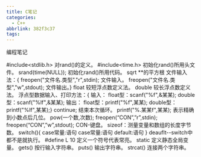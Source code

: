 ```yaml
---
title: C笔记
categories:
  - C++
abbrlink: 382f3c37
tags:
---
```



编程笔记

#include<stdlib.h>  对rand()的定义。
#include<time.h>    初始化rand()所用头文件。
srand(time(NULL));  初始化rand()所用代码。
sqrt  **的平方根
文件输入法：{
freopen("文件名.类型","r",stdin);  文件输入。
freopen("文件名.类型","w",stdout); 文件输出。}
float   较短浮点数定义法。
double  较长浮点数定义法。
浮点型数据输入、打印方法：{
输入：
float型：scanf("%f",&某某);
double型：scanf("%lf",&某某);
输出：
float型：printf("%f",某某);
double型：printf("%lf",某某);}
continue;  结束本次循环。
printf("%.某某f",某某);  表示精确到小数点后几位。
pow(一个数,次数);
freopen(“CON”,”r”,stdin);
freopen(“CON”,”w”,stdout);
CON-键盘。
sizeof：测量变量和数组的长度字节数。
switch(){
case常量:语句
case常量:语句
default:语句
}
deauflt--switch中都不是就执行。
#define L 10 定义一个符号代表常亮。
static 定义静态全局变量。
gets() 按行输入字符串。
puts() 输出字符串。
strcat() 连接两个字符串。
